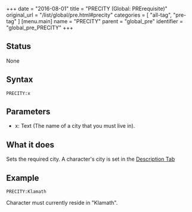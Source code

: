 +++
date = "2016-08-01"
title = "PRECITY (Global: PRErequisite)"
original_url = "/list/global/pre.html#precity"
categories = [ "all-tag", "pre-tag" ]
[menu.main]
    name = "PRECITY"
    parent = "global_pre"
    identifier = "global_pre_PRECITY"
+++

## Status

None

## Syntax

`PRECITY:x`

## Parameters

-   x: Text (The name of a city that you must live in).



What it does
------------

Sets the required city. A character's city is set in the [Description
Tab](/tab/description.html)

Example
-------

`PRECITY:Klamath`

Character must currently reside in "Klamath".

